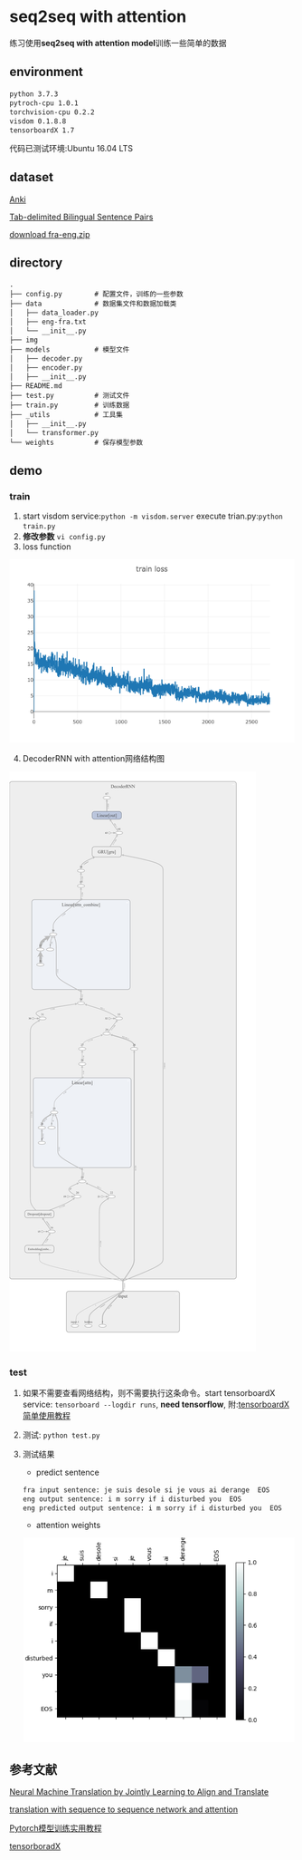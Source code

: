 # seq2seq with attention
练习使用**seq2seq with attention model**训练一些简单的数据

## environment
```
python 3.7.3
pytroch-cpu 1.0.1
torchvision-cpu 0.2.2 
visdom 0.1.8.8
tensorboardX 1.7
```
代码已测试环境:Ubuntu 16.04 LTS

##  dataset

[Anki](Anki://apps.ankiweb.net/)

[Tab-delimited Bilingual Sentence Pairs](http://www.manythings.org/anki/)

[download fra-eng.zip](http://www.manythings.org/anki/fra-eng.zip)

## directory
```
.
├── config.py        # 配置文件，训练的一些参数
├── data             # 数据集文件和数据加载类
│   ├── data_loader.py
│   ├── eng-fra.txt
│   └── __init__.py
├── img
├── models           # 模型文件
│   ├── decoder.py
│   ├── encoder.py
│   ├── __init__.py
├── README.md
├── test.py          # 测试文件
├── train.py         # 训练数据
├── _utils           # 工具集
│   ├── __init__.py
│   └── transformer.py
└── weights          # 保存模型参数
```

## demo

### train
1. start visdom service:`python -m visdom.server` execute trian.py:`python train.py `
2. **修改参数** `vi config.py `
3. loss function

![loss function](./img/loss.png)

4. DecoderRNN with attention网络结构图

![graph](./img/graph.png)

### test
1. 如果不需要查看网络结构，则不需要执行这条命令。start tensorboardX service: `tensorboard --logdir runs`, **need tensorflow**, 附:[tensorboardX简单使用教程](https://github.com/tensor-yu/PyTorch_Tutorial)
2. 测试: `python test.py`
3. 测试结果
    * predict sentence
    ```
    fra input sentence: je suis desole si je vous ai derange  EOS
    eng output sentence: i m sorry if i disturbed you  EOS
    eng predicted output sentence: i m sorry if i disturbed you  EOS
    ```

    * attention weights
    
    ![result_1](./img/result_1.png)


## 参考文献
[Neural Machine Translation by Jointly Learning to Align and Translate](https://arxiv.org/pdf/1409.0473.pdf)

[translation with sequence to sequence network and attention](https://pytorch.org/tutorials/intermediate/seq2seq_translation_tutorial.html)

[Pytorch模型训练实用教程](https://github.com/tensor-yu/PyTorch_Tutorial)

[tensorboradX](https://github.com/lanpa/tensorboardX)
